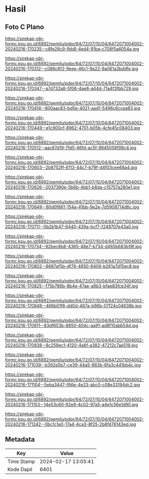 # Hasil

## Foto C Plano

https://sirekap-obj-formc.kpu.go.id/6892/pemilu/pdpr/64/72/07/10/04/6472071004002-20240216-170235--c8fe26c9-fbb8-4ed4-91ba-c708f5a6054a.jpg

https://sirekap-obj-formc.kpu.go.id/6892/pemilu/pdpr/64/72/07/10/04/6472071004002-20240216-170312--c086c6f2-9eee-46c1-9a22-9a061a3bddfe.jpg

https://sirekap-obj-formc.kpu.go.id/6892/pemilu/pdpr/64/72/07/10/04/6472071004002-20240216-170347--a7d732a8-5f06-4ae8-a44d-71a4f3fbb729.jpg

https://sirekap-obj-formc.kpu.go.id/6892/pemilu/pdpr/64/72/07/10/04/6472071004002-20240216-170414--800aac83-bd5e-4021-aad1-5496c6ccea83.jpg

https://sirekap-obj-formc.kpu.go.id/6892/pemilu/pdpr/64/72/07/10/04/6472071004002-20240216-170449--e1c900cf-8962-4701-b05b-4cfe45c08403.jpg

https://sirekap-obj-formc.kpu.go.id/6892/pemilu/pdpr/64/72/07/10/04/6472071004002-20240216-170512--aac67d19-7fd5-46fd-ac5f-9845058f98c4.jpg

https://sirekap-obj-formc.kpu.go.id/6892/pemilu/pdpr/64/72/07/10/04/6472071004002-20240216-170603--2b8752ff-6113-44c7-b79f-d4f03cee68a4.jpg

https://sirekap-obj-formc.kpu.go.id/6892/pemilu/pdpr/64/72/07/10/04/6472071004002-20240216-170626--2037390e-5b6b-4bb1-b6da-c15757a280e1.jpg

https://sirekap-obj-formc.kpu.go.id/6892/pemilu/pdpr/64/72/07/10/04/6472071004002-20240216-170649--80d0f861-154a-41bb-9e2e-7d5908714d6c.jpg

https://sirekap-obj-formc.kpu.go.id/6892/pemilu/pdpr/64/72/07/10/04/6472071004002-20240216-170711--0b2b1b47-6440-439a-bcf7-f248707e43a0.jpg

https://sirekap-obj-formc.kpu.go.id/6892/pemilu/pdpr/64/72/07/10/04/6472071004002-20240216-170734--92bec8b8-4365-48e7-b734-d465b683b19f.jpg

https://sirekap-obj-formc.kpu.go.id/6892/pemilu/pdpr/64/72/07/10/04/6472071004002-20240216-170802--8687af5b-df78-4650-8406-b261a7d15ec8.jpg

https://sirekap-obj-formc.kpu.go.id/6892/pemilu/pdpr/64/72/07/10/04/6472071004002-20240216-170825--f75b786b-8b4e-47ae-a9b3-bfae83fce34f.jpg

https://sirekap-obj-formc.kpu.go.id/6892/pemilu/pdpr/64/72/07/10/04/6472071004002-20240216-170848--466b01f6-dd0d-487a-b96b-07f24c04638b.jpg

https://sirekap-obj-formc.kpu.go.id/6892/pemilu/pdpr/64/72/07/10/04/6472071004002-20240216-170911--83df653b-8850-404c-aa91-ad8f10abb54d.jpg

https://sirekap-obj-formc.kpu.go.id/6892/pemilu/pdpr/64/72/07/10/04/6472071004002-20240216-170938--8c259ec1-4120-4a6f-a382-47212c7ae519.jpg

https://sirekap-obj-formc.kpu.go.id/6892/pemilu/pdpr/64/72/07/10/04/6472071004002-20240216-171039--b392e5b7-ce39-44a5-863b-6fa3c441bb4c.jpg

https://sirekap-obj-formc.kpu.go.id/6892/pemilu/pdpr/64/72/07/10/04/6472071004002-20240216-171104--5eba3447-f66e-4e23-abc0-c08e33194dc2.jpg

https://sirekap-obj-formc.kpu.go.id/6892/pemilu/pdpr/64/72/07/10/04/6472071004002-20240216-171153--14e53c60-92e9-4c02-97a5-a4e1c56e1d90.jpg

https://sirekap-obj-formc.kpu.go.id/6892/pemilu/pdpr/64/72/07/10/04/6472071004002-20240216-171242--0bc1c1a0-17a4-4ca3-8f25-2b8f476143ed.jpg


## Metadata

| Key        | Value               |
| ---------- | ------------------- |
| Time Stamp | 2024-02-17 13:05:41 |
| Kode Dapil | 6401                |



